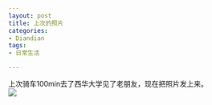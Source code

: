 ```yaml
---
layout: post
title: 上次的照片
categories:
- Diandian
tags:
- 日常生活

---
```

上次骑车100min去了西华大学见了老朋友，现在把照片发上来。
<br />
<img src="http://m1.img.srcdd.com/farm4/d/2012/0627/10/3499FF7BF6D61D354752E7C4243AE279_B500_900_500_375.JPEG" />